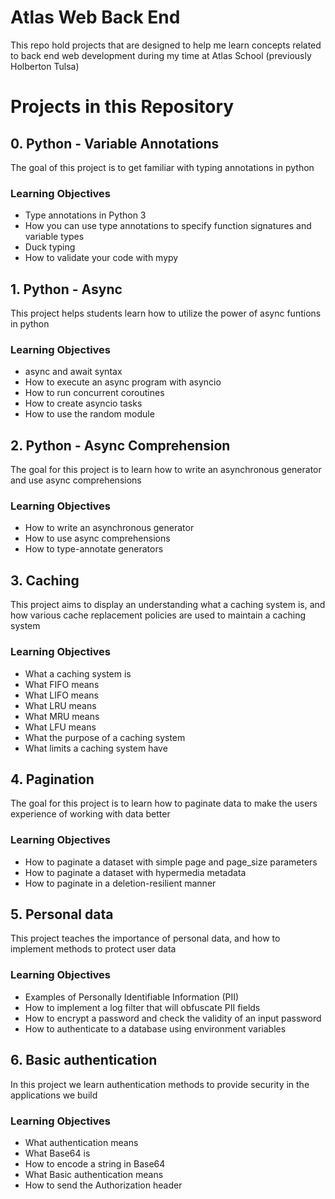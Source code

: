 # Atlas Web Back End
This repo hold projects that are designed to help me learn concepts related to back end web development during my time at Atlas School (previously Holberton Tulsa)

# Projects in this Repository

## 0. Python - Variable Annotations
The goal of this project is to get familiar with typing annotations in python
### Learning Objectives
- Type annotations in Python 3
- How you can use type annotations to specify function signatures and variable types
- Duck typing
- How to validate your code with mypy

## 1. Python - Async
This project helps students learn how to utilize the power of async funtions in python
### Learning Objectives
- async and await syntax
- How to execute an async program with asyncio
- How to run concurrent coroutines
- How to create asyncio tasks
- How to use the random module

## 2. Python - Async Comprehension
The goal for this project is to learn how to write an asynchronous generator and use async comprehensions
### Learning Objectives
- How to write an asynchronous generator
- How to use async comprehensions
- How to type-annotate generators

## 3. Caching
This project aims to display an understanding what a caching system is, and how various cache replacement policies are used to maintain a caching system
### Learning Objectives
- What a caching system is
- What FIFO means
- What LIFO means
- What LRU means
- What MRU means
- What LFU means
- What the purpose of a caching system
- What limits a caching system have

## 4. Pagination
The goal for this project is to learn how to paginate data to make the users experience of working with data better
### Learning Objectives
- How to paginate a dataset with simple page and page_size parameters
- How to paginate a dataset with hypermedia metadata
- How to paginate in a deletion-resilient manner

## 5. Personal data
This project teaches the importance of personal data, and how to implement methods to protect user data
### Learning Objectives
- Examples of Personally Identifiable Information (PII)
- How to implement a log filter that will obfuscate PII fields
- How to encrypt a password and check the validity of an input password
- How to authenticate to a database using environment variables

## 6. Basic authentication
In this project we learn authentication methods to provide security in the applications we build
### Learning Objectives
- What authentication means
- What Base64 is
- How to encode a string in Base64
- What Basic authentication means
- How to send the Authorization header
